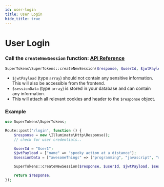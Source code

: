 ```yaml
---
id: user-login
title: User Login
hide_title: true
---
```


# User Login

### Call the `createNewSession` function: [API Reference](../api-reference/create-new-session)
```php
SuperTokens\SuperTokens::createNewSession($response, $userId, $jwtPayload, $sessionData)
```
- `$jwtPayload` (type `array`) should not contain any sensitive information. This will also be accessible from the frontend.
- `$sessionData` (type `array`) is stored in your database and can contain any information.
- This will attach all relevant cookies and header to the `$response` object.

<div class="divider"></div> 

### Example
```php
use SuperTokens\SuperTokens;

Route::post('/login', function () {
    $response = new \Illuminate\Http\Response();
    // check for user credentials..

    $userId = "User1";
    $jwtPayload = ["name" => "spooky action at a distance"];
    $sessionData = ["awesomeThings" => ["programming", "javascript", "supertokens"]];

    SuperTokens::createNewSession($response, $userId, $jwtPayload, $sessionData);

    return $response;
});
```